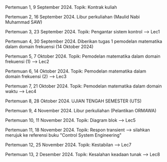 Pertemuan 1, 9 September 2024. Topik: Kontrak kuliah

Pertemuan 2, 16 September 2024. Libur perkuliahan (Maulid Nabi Muhammad SAW) 

Pertemuan 3, 23 September 2024. Topik: Pengantar sistem kontrol --> Lec1

Pertemuan 4, 30 September 2024. Diberikan tugas 1 pemodelan matematika dalam domain frekuensi (14 Oktober 2024)

Pertemuan 5, 7 Oktober 2024. Topik: Pemodelan matematika dalam domain frekuensi (1) --> Lec2

Pertemuan 6, 14 Oktober 2024. Topik: Pemodelan matematika dalam domain frekuensi (2) --> Lec3

Pertemuan 7, 21 Oktober 2024. Topik: Pemodelan matematika dalam domain waktu --> Lec4

Pertemuan 8, 28 Oktober 2024. UJIAN TENGAH SEMESTER (UTS)

Pertemuan 9, 4 November 2024. Libur perkuliahan (Pelantikan ORMAWA) 

Pertemuan 10, 11 November 2024. Topik: Diagram blok  --> Lec5

Pertemuan 11, 18 November 2024. Topik: Respon transient  --> silahkan merujuk ke referensi buku "Control System Engineering"

Pertemuan 12, 25 November 2024. Topik: Kestabilan  --> Lec7

Pertemuan 13, 2 Desember 2024. Topik: Kesalahan keadaan tunak  --> Lec8

